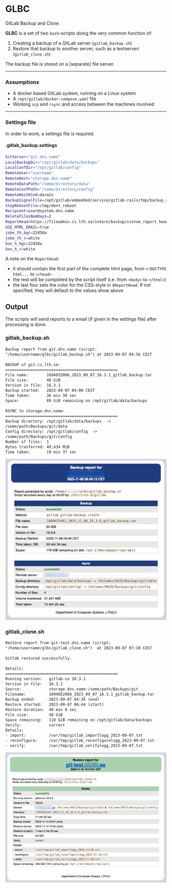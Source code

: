 # GLBC
GitLab Backup and Clone

**GLBC** is a set of two `bash`-scripts doing the very common function of:

  1. Creating a backup of a GitLab server (`gitlab_backup.sh`)
  2. Restore that backup to another server, such as a testserveri (`gitlab_clone.sh`)

The backup file is stored on a [separate] file server.

-----

### Assumptions

  * A docker based GitLab system, running on a Linux system
  * A `/opt/gitlab/docker-compose.yaml` file
  * Working `scp` and `rsync` and access between the machines involved

-----

### Settings file

In order to work, a settings file is required.

#### .gitlab_backup.settings
```bash
GitServer="git.dns.name"
LocalBackupDir="/opt/gitlab/data/backups"
LocalConfDir="/opt/gitlab/config"
RemoteUser="username"
RemoteHost="storage.dns.name"
RemoteDataPath="/some/directory/data"
RemoteConfPath="/some/directory/config"
RemoteHostKind=darwin
BackupSignalFile=/opt/gitlab/embedded/service/gitlab-rails/tmp/backup_restore.pid
StopRebootFile=/tmp/dont_reboot
Recipient=user@system.dns.name
DeleteFilesNumDays=2
ReportHead=https://fileadmin.cs.lth.se/intern/backup/custom_report_head.html
USE_HTML_EMAIL=true
jobe_th_bgc=22458a
jobe_th_c=white
box_h_bgc=22458a
box_h_c=white
```

A note on the `ReportHead`:  

  * it should contain the first part of the complete html page, from `<!DOCTYPE html...` to `</head>`
  * the rest will be completed by the script itself (i.e. from `<body>` to `</html>`)
  * the last four sets the color for the CSS-style in `$ReportHead`. If not specified, they will default to the values show above



## Output

The scripts will send reports to a email (if given in the settings file) after processing is done.

### gitlab_backup.sh
```text
Backup report from git.dns.name (script: "/home/username/glbc/gitlab_backup.sh") at 2023-09-07 04:56 CEST

BACKUP of git.cs.lth.se:
=================================================
File name:        1694052066_2023_09_07_16.3.1_gitlab_backup.tar
File size:        48 GiB
Version in file:  16.3.1
Backup started:   2023-09-07 04:00 CEST
Time taken:       36 min 30 sec
Space:            89 GiB remaining on /opt/gitlab/data/backups

RSYNC to storage.dns.name:
=================================================
Backup directory: /opt/gitlab/data/backups  ->  /some/path/Backups/git/data
Config directory: /opt/gitlab/config  ->  /some/path/Backups/git/config
Number of files:  1
Bytes trasferred: 49,434 MiB
Time taken:       19 min 37 sec
```

![example of backup email](example_backup.png)


### gitlab_clone.sh
```text
Restore report from git-test.dns.name (script: "/home/username/glbc/gitlab_clone.sh")  at 2023-09-07 07:10 CEST

Gitlab restored successfully.

Details:
=================================================
Running version:   gitlab-ce 16.3.1
Version in file:   16.3.1
Source:            storage.dns.name:/some/path/Backups/git
Filename:          1694052066_2023_09_07_16.3.1_gitlab_backup.tar
Backup ended:      2023-09-07 04:36 (end)
Restore started:   2023-09-07 06:44 (start)
Restore duration:  40 min 0 sec
File size:         48 GiB
Space remaining:   110 GiB remaining on /opt/gitlab/data/backups
Verify:            correct
Details:
- import:          /var/tmp/gitlab_importlogg_2023-09-07.txt
- reconfigure:     /var/tmp/gitlab_reconfigurelogg_2023-09-07.txt
- verify:          /var/tmp/gitlab_verifylogg_2023-09-07.txt
```

![example of restore email](example_restore.png)

